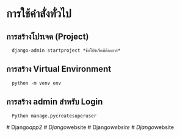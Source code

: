 #      การใช้คำสั่งทั่วไป

##      การสร้างโปรเจค (Project)
      
      django-admin startproject *ขื่อโปรเจ็คที่ต้องการ*

##      การสร้าง Virtual Environment
      
      python -m venv env

##      การสร้าง admin สำหรับ Login
      
      Python manage.pycreatesuperuser

#   D j a n g o _ a p p 2  
 #   D j a n g o _ w e b s i t e  
 #   D j a n g o _ w e b s i t e  
 #   D j a n g o _ w e b s i t e  
 